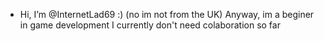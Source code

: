-  Hi, I’m @InternetLad69 :)
(no im not from the UK)
Anyway, im a beginer in game development
I currently don't need colaboration so far
